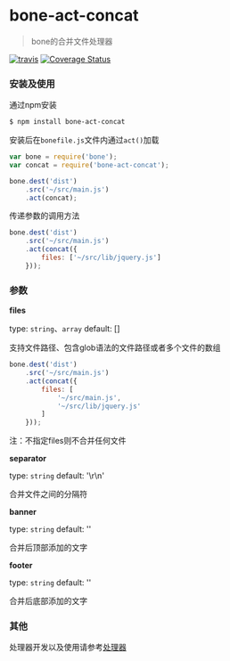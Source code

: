 # bone-act-concat
> bone的合并文件处理器

[![travis](https://api.travis-ci.org/wyicwx/bone-act-concat.png)](https://travis-ci.org/wyicwx/bone-act-concat) [![Coverage Status](https://coveralls.io/repos/wyicwx/bone-act-concat/badge.png?branch=master)](https://coveralls.io/r/wyicwx/bone-act-concat?branch=master)

### 安装及使用

通过npm安装

```sh
$ npm install bone-act-concat 
```

安装后在`bonefile.js`文件内通过`act()`加载

```js
var bone = require('bone');
var concat = require('bone-act-concat');

bone.dest('dist')
	.src('~/src/main.js')
	.act(concat);
```

传递参数的调用方法

```js
bone.dest('dist')
	.src('~/src/main.js')
	.act(concat({
		files: ['~/src/lib/jquery.js']
	}));
```

### 参数

**files**

type: `string`、`array`  default: []

支持文件路径、包含glob语法的文件路径或者多个文件的数组

```js
bone.dest('dist')
	.src('~/src/main.js')
	.act(concat({
		files: [
			'~/src/main.js',
			'~/src/lib/jquery.js'
		]
	}));
```

注：不指定files则不合并任何文件

**separator**

type: `string`  default: '\r\n'

合并文件之间的分隔符

**banner**

type: `string`  default: ''

合并后顶部添加的文字

**footer**

type: `string`  default: ''

合并后底部添加的文字

### 其他

处理器开发以及使用请参考[处理器](https://github.com/wyicwx/bone/blob/master/docs/plugin.md)
